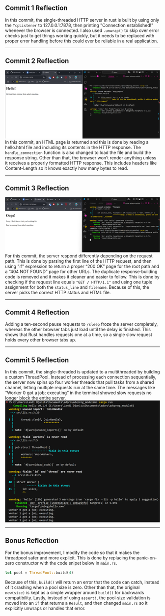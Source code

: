 ## Commit 1 Reflection
In this commit, the single-threaded HTTP server in rust is built by using only the `TcpListener` to 127.0.0.1:7878, then printing "Connection established!" whenever the browser is connected. I also used `.unwrap()` to skip over error checks just to get things working quickly, but it needs to be replaced with proper error handling before this could ever be reliable in a real application.

-----

## Commit 2 Reflection
![commit 2 screenshot](./commit2.png)
In this commit, an HTML page is returned and this is done by reading a hello.html file and including its contents in the HTTP response. The `handle_connection` function is also changed to load the file and build the response string. Other than that, the browser won’t render anything unless it receives a properly formatted HTTP response. This includes headers like Content-Length so it knows exactly how many bytes to read.

-----

## Commit 3 Reflection
![commit 3 screenshot](./commit3.png)
For this commit, the server respond differently depending on the request path. This is done by parsing the first line of the HTTP request, and then using "if" expression to return a proper “200 OK” page for the root path and a “404 NOT FOUND” page for other URLs. The duplicate response‑building code is removed and it makes it cleaner and easier to follow. This is done by checking if the request line equals `"GET / HTTP/1.1"` and using one tuple assignment for both the `status_line` and `filename`. Because of this, the server picks the correct HTTP status and HTML file.

-----

## Commit 4 Reflection
Adding a ten-second pause requests to `/sleep` froze the server completely, whereas the other browser tabs just load until the delay is finished. This shows that Rust handles requests one at a time, so a single slow request holds every other browser tabs up.

-----

## Commit 5 Reflection
In this commit, the single-threaded is updated to a multithreaded by building a custom ThreadPool. Instead of processing each connection sequentially, the server now spins up four worker threads that pull tasks from a shared channel, letting multiple requests run at the same time. The messages like “Worker 0 got a job; executing” in the terminal showed  slow requests no longer block the entire server. 
![commit 5 screenshot](./commit5.png)

-----

## Bonus Reflection
For the bonus improvement, I modify the code so that it makes the threadpool safer and more explicit. This is done by replacing the panic-on-zero constructor with the code snipet below in `main.rs`.
```rust
let pool = ThreadPool::build(4)
```
Because of this, `build()` will return an error that the code can catch, instead of it crashing when a pool size is zero. Other than that, the original `new(size)` is kept as a simple wrapper around `build()` for backwards compatibility. Lastly, instead of using `assert!`, the pool‑size validation is moved into an `if` that returns a `Result`, and then changed `main.rs` so it explicitly unwraps or handles that error.